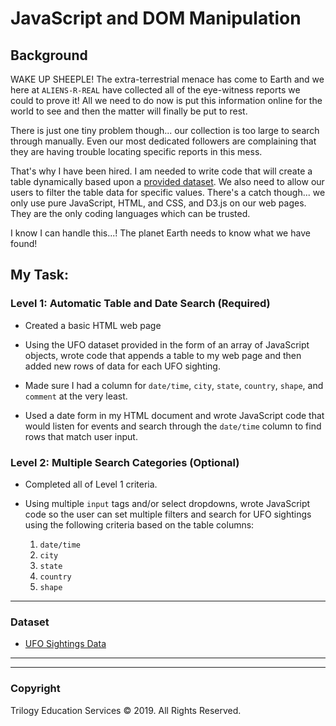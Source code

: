 # JavaScript and DOM Manipulation

## Background

WAKE UP SHEEPLE! The extra-terrestrial menace has come to Earth and we here at `ALIENS-R-REAL` have collected all of the eye-witness reports we could to prove it! All we need to do now is put this information online for the world to see and then the matter will finally be put to rest.

There is just one tiny problem though... our collection is too large to search through manually. Even our most dedicated followers are complaining that they are having trouble locating specific reports in this mess.

That's why I have been hired. I am needed to write code that will create a table dynamically based upon a [provided dataset](StarterCode/static/js/data.js). We also need to allow our users to filter the table data for specific values. There's a catch though... we only use pure JavaScript, HTML, and CSS, and D3.js on our web pages. They are the only coding languages which can be trusted.

I know I can handle this...!  The planet Earth needs to know what we have found!

## My Task:


### Level 1: Automatic Table and Date Search (Required)

* Created a basic HTML web page 

* Using the UFO dataset provided in the form of an array of JavaScript objects, wrote code that appends a table to my web page and then added new rows of data for each UFO sighting.

* Made sure I had a column for `date/time`, `city`, `state`, `country`, `shape`, and `comment` at the very least.

* Used a date form in my HTML document and wrote JavaScript code that would listen for events and search through the `date/time` column to find rows that match user input.

### Level 2: Multiple Search Categories (Optional)

* Completed all of Level 1 criteria.

* Using multiple `input` tags and/or select dropdowns, wrote JavaScript code so the user can set multiple filters and search for UFO sightings using the following criteria based on the table columns:

  1. `date/time`
  2. `city`
  3. `state`
  4. `country`
  5. `shape`

- - -

### Dataset

* [UFO Sightings Data](StarterCode/static/js/data.js)

- - -


- - -

### Copyright

Trilogy Education Services © 2019. All Rights Reserved.
